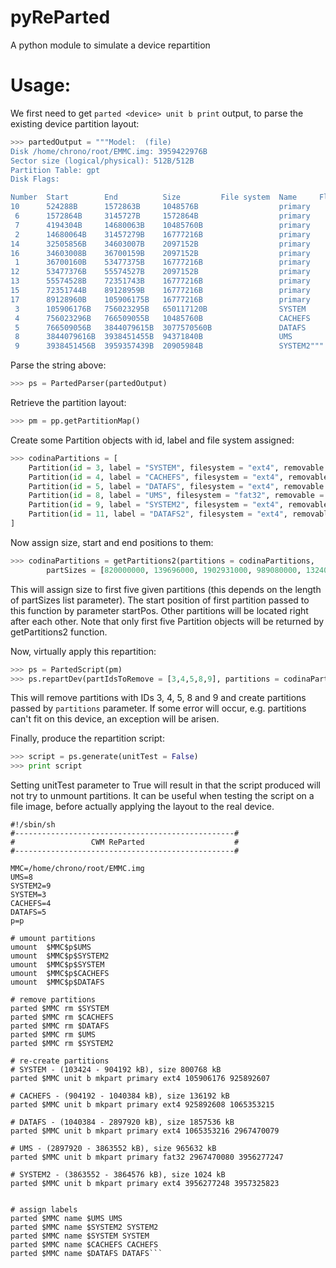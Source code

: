 # pyReParted
A python module to simulate a device repartition

# Usage:

We first need to get `parted <device> unit b print` output, to parse the existing device partition layout:
```python
>>> partedOutput = """Model:  (file)
Disk /home/chrono/root/EMMC.img: 3959422976B
Sector size (logical/physical): 512B/512B
Partition Table: gpt
Disk Flags:

Number  Start        End          Size         File system  Name     Flags
10      524288B      1572863B     1048576B                  primary
 6      1572864B     3145727B     1572864B                  primary
 7      4194304B     14680063B    10485760B                 primary
 2      14680064B    31457279B    16777216B                 primary
14      32505856B    34603007B    2097152B                  primary
16      34603008B    36700159B    2097152B                  primary
 1      36700160B    53477375B    16777216B                 primary
12      53477376B    55574527B    2097152B                  primary
13      55574528B    72351743B    16777216B                 primary
15      72351744B    89128959B    16777216B                 primary
17      89128960B    105906175B   16777216B                 primary
 3      105906176B   756023295B   650117120B                SYSTEM
 4      756023296B   766509055B   10485760B                 CACHEFS
 5      766509056B   3844079615B  3077570560B               DATAFS
 8      3844079616B  3938451455B  94371840B                 UMS
 9      3938451456B  3959357439B  20905984B                 SYSTEM2"""
 ```
 
Parse the string above:
```python
>>> ps = PartedParser(partedOutput)
```
Retrieve the partition layout:
```python
>>> pm = pp.getPartitionMap()
``` 
Create some Partition objects with id, label and file system assigned:
```python 
>>> codinaPartitions = [
	Partition(id = 3, label = "SYSTEM", filesystem = "ext4", removable = True),
	Partition(id = 4, label = "CACHEFS", filesystem = "ext4", removable = True),
	Partition(id = 5, label = "DATAFS", filesystem = "ext4", removable = True),
	Partition(id = 8, label = "UMS", filesystem = "fat32", removable = True),
	Partition(id = 9, label = "SYSTEM2", filesystem = "ext4", removable = True),
	Partition(id = 11, label = "DATAFS2", filesystem = "ext4", removable = True)
]
```
Now assign size, start and end positions to them:
```python
>>> codinaPartitions = getPartitions2(partitions = codinaPartitions, 
        partSizes = [820000000, 139696000, 1902931000, 989080000, 1324000], startPos = 105906176)
```        
This will assign size to first five given partitions (this depends on the length of partSizes list parameter).
The start position of first partition passed to this function by parameter startPos.
Other partitions will be located right after each other. Note that only first five Partition objects will be returned by getPartitions2 function.

Now, virtually apply this repartition:
```python
>>> ps = PartedScript(pm)
>>> ps.repartDev(partIdsToRemove = [3,4,5,8,9], partitions = codinaPartitions)
```

This will remove partitions with IDs 3, 4, 5, 8 and 9 and create partitions passed by `partitions` parameter.
If some error will occur, e.g. partitions can't fit on this device, an exception will be arisen.

Finally, produce the repartition script:
```python
>>> script = ps.generate(unitTest = False)
>>> print script
```

Setting unitTest parameter to True will result in that the script produced will not try to unmount partitions. 
It can be useful when testing the script on a file image, before actually applying the layout to the real device.

```
#!/sbin/sh
#-------------------------------------------------#
#                 CWM ReParted                    #
#-------------------------------------------------#

MMC=/home/chrono/root/EMMC.img
UMS=8
SYSTEM2=9
SYSTEM=3
CACHEFS=4
DATAFS=5
p=p

# umount partitions
umount  $MMC$p$UMS
umount  $MMC$p$SYSTEM2
umount  $MMC$p$SYSTEM
umount  $MMC$p$CACHEFS
umount  $MMC$p$DATAFS

# remove partitions
parted $MMC rm $SYSTEM
parted $MMC rm $CACHEFS
parted $MMC rm $DATAFS
parted $MMC rm $UMS
parted $MMC rm $SYSTEM2

# re-create partitions
# SYSTEM - (103424 - 904192 kB), size 800768 kB
parted $MMC unit b mkpart primary ext4 105906176 925892607 

# CACHEFS - (904192 - 1040384 kB), size 136192 kB
parted $MMC unit b mkpart primary ext4 925892608 1065353215 

# DATAFS - (1040384 - 2897920 kB), size 1857536 kB
parted $MMC unit b mkpart primary ext4 1065353216 2967470079 

# UMS - (2897920 - 3863552 kB), size 965632 kB
parted $MMC unit b mkpart primary fat32 2967470080 3956277247 

# SYSTEM2 - (3863552 - 3864576 kB), size 1024 kB
parted $MMC unit b mkpart primary ext4 3956277248 3957325823 


# assign labels
parted $MMC name $UMS UMS
parted $MMC name $SYSTEM2 SYSTEM2
parted $MMC name $SYSTEM SYSTEM
parted $MMC name $CACHEFS CACHEFS
parted $MMC name $DATAFS DATAFS```


